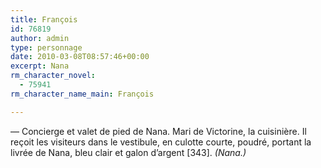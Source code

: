 ```yaml
---
title: François
id: 76819
author: admin
type: personnage
date: 2010-03-08T08:57:46+00:00
excerpt: Nana
rm_character_novel:
  - 75941
rm_character_name_main: François

---
```

— Concierge et valet de pied de Nana. Mari de Victorine, la cuisinière. Il reçoit les visiteurs dans le vestibule, en culotte courte, poudré, portant la livrée de Nana, bleu clair et galon d&rsquo;argent [343]. _(Nana.)_
